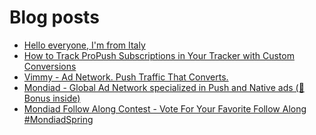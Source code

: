 # Blog posts
<!-- BLOG-POST-LIST:START -->
- [Hello everyone, I&#39;m from Italy](https://afflift.com/f/threads/hello-everyone-im-from-italy.10595/)
- [How to Track ProPush Subscriptions in Your Tracker with Custom Conversions](https://afflift.com/f/threads/how-to-track-propush-subscriptions-in-your-tracker-with-custom-conversions.10045/)
- [Vimmy - Ad Network. Push Traffic That Converts.](https://afflift.com/f/threads/vimmy-ad-network-push-traffic-that-converts.5871/)
- [Mondiad - Global Ad Network specialized in Push and Native ads &lpar;🎁 Bonus inside&rpar;](https://afflift.com/f/threads/mondiad-global-ad-network-specialized-in-push-and-native-ads-%F0%9F%8E%81-bonus-inside.8789/)
- [Mondiad Follow Along Contest - Vote For Your Favorite Follow Along #MondiadSpring](https://afflift.com/f/threads/mondiad-follow-along-contest-vote-for-your-favorite-follow-along-mondiadspring.10592/)
<!-- BLOG-POST-LIST:END -->
